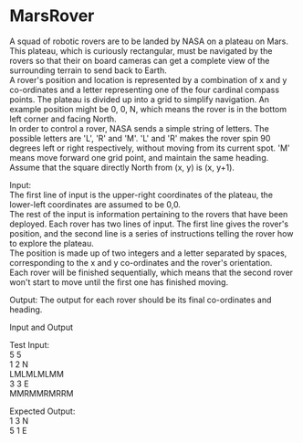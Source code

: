 # MarsRover
A squad of robotic rovers are to be landed by NASA on a plateau on Mars. This plateau, which is curiously rectangular, must be navigated by the rovers so that their on board cameras can get a complete view of the surrounding terrain to send back to Earth.</br>
A rover's position and location is represented by a combination of x and y co-ordinates and a letter representing one of the four cardinal compass points. The plateau is divided up into a grid to simplify navigation. An example position might be 0, 0, N, which means the rover is in the bottom left corner and facing North.</br>
In order to control a rover, NASA sends a simple string of letters. The possible letters are 'L', 'R' and 'M'. 'L' and 'R' makes the rover spin 90 degrees left or right respectively, without moving from its current spot. 'M' means move forward one grid point, and maintain the same heading.</br>
Assume that the square directly North from (x, y) is (x, y+1).

Input:</br>
The first line of input is the upper-right coordinates of the plateau, the lower-left coordinates are assumed to be 0,0.</br>
The rest of the input is information pertaining to the rovers that have been deployed. Each rover has two lines of input. The first line gives the rover's position, and the second line is a series of instructions telling the rover how to explore the plateau.</br>
The position is made up of two integers and a letter separated by spaces, corresponding to the x and y co-ordinates and the rover's orientation.</br>
Each rover will be finished sequentially, which means that the second rover won't start to move until the first one has finished moving.

Output:
The output for each rover should be its final co-ordinates and heading.

Input and Output

Test Input:</br>
5 5</br>
1 2 N</br>
LMLMLMLMM</br>
3 3 E</br>
MMRMMRMRRM

Expected Output:</br>
1 3 N</br>
5 1 E
